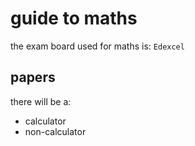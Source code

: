 # guide to maths

the exam board used for maths is: `Edexcel`

## papers

there will be a:

- calculator
- non-calculator
